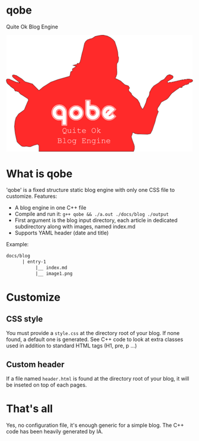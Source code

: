 # qobe

Quite Ok Blog Engine

![logo](logo.png)

# What is qobe

'qobe' is a fixed structure static blog engine with only one CSS file to customize. Features:

- A blog engine in one C++ file
- Compile and run it: `g++ qobe && ./a.out ./docs/blog ./output`
- First argument is the blog input directory, each article in dedicated subdirectory along with images, named index.md
- Supports YAML header (date and title)

Example:

```
docs/blog
      | entry-1
           |__ index.md
           |__ image1.png
```

# Customize

## CSS style

You must provide a `style.css` at the directory root of your blog. If none found, a default one is generated. See C++ code to look at extra classes used in addition to standard HTML tags (H1, pre, p ...)

## Custom header

If a file named `header.html` is found at the directory root of your blog, it will be inseted on top of each pages.

# That's all

Yes, no configuration file, it's enough generic for a simple blog. The C++ code has been heavily generated by IA.

